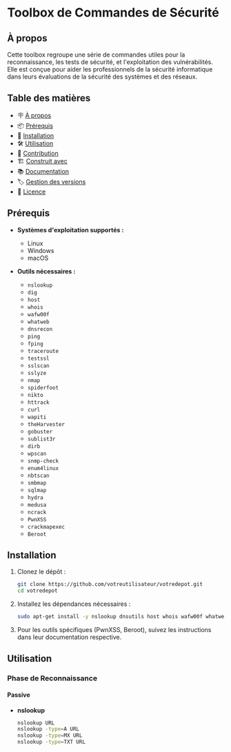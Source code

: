 # Toolbox de Commandes de Sécurité

## À propos

Cette toolbox regroupe une série de commandes utiles pour la reconnaissance, les tests de sécurité, et l'exploitation des vulnérabilités. Elle est conçue pour aider les professionnels de la sécurité informatique dans leurs évaluations de la sécurité des systèmes et des réseaux.

## Table des matières

- 🪧 [À propos](#à-propos)
- 📦 [Prérequis](#prérequis)
- 🚀 [Installation](#installation)
- 🛠️ [Utilisation](#utilisation)
- 🤝 [Contribution](#contribution)
- 🏗️ [Construit avec](#construit-avec)
- 📚 [Documentation](#documentation)
- 🏷️ [Gestion des versions](#gestion-des-versions)
- 📝 [Licence](#licence)

## Prérequis

- **Systèmes d'exploitation supportés :**
  - Linux
  - Windows
  - macOS

- **Outils nécessaires :**
  - `nslookup`
  - `dig`
  - `host`
  - `whois`
  - `wafw00f`
  - `whatweb`
  - `dnsrecon`
  - `ping`
  - `fping`
  - `traceroute`
  - `testssl`
  - `sslscan`
  - `sslyze`
  - `nmap`
  - `spiderfoot`
  - `nikto`
  - `httrack`
  - `curl`
  - `wapiti`
  - `theHarvester`
  - `gobuster`
  - `sublist3r`
  - `dirb`
  - `wpscan`
  - `snmp-check`
  - `enum4linux`
  - `nbtscan`
  - `smbmap`
  - `sqlmap`
  - `hydra`
  - `medusa`
  - `ncrack`
  - `PwnXSS`
  - `crackmapexec`
  - `Beroot`

## Installation

1. Clonez le dépôt :
    ```bash
    git clone https://github.com/votreutilisateur/votredepot.git
    cd votredepot
    ```

2. Installez les dépendances nécessaires :
    ```bash
    sudo apt-get install -y nslookup dnsutils host whois wafw00f whatweb dnsrecon fping traceroute testssl sslscan sslyze nmap spiderfoot nikto httrack curl wapiti theHarvester gobuster sublist3r dirb wpscan snmpcheck enum4linux nbtscan smbmap sqlmap hydra medusa ncrack crackmapexec
    ```

3. Pour les outils spécifiques (PwnXSS, Beroot), suivez les instructions dans leur documentation respective.

## Utilisation

### Phase de Reconnaissance

#### Passive

- **nslookup**
  ```bash
  nslookup URL
  nslookup -type=A URL
  nslookup -type=MX URL
  nslookup -type=TXT URL
